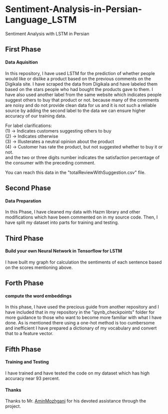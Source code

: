 # Sentiment-Analysis-in-Persian-Language_LSTM
Sentiment Analysis with LSTM in Persian

## First Phase
#### Data Aquisition
In this repository, I have used LSTM for the prediction of whether people would like or dislike a product based on the previous comments on the Digikala site. I have scraped the data from Digikala and have labeled them based on the stars people who had bought the products gave to them. I have also used another label from the same website which indicates people suggest others to buy that product or not. because many of the comments are noisy and do not provide clean data for us and it is not such a reliable source by adding the second label to the data we can ensure higher accuracy of our training data.

For label clarifications:\
    (1) -> Indicates customers suggesting others to buy   
    (2) -> Indicates otherwise\
    (3) -> Illusterates a neutral opinion about the product\
    (4) -> Customer has rate the product, but not suggested whether to buy it or not.\
and the two or three digits number indicates the satisfaction percentage of the consumer with the preceding comment.

You can reach this data in the "totalReviewWithSuggestion.csv" file.

## Second Phase
#### Data Preparation
In this Phase, I have cleaned my data with Hazm library and other modifications which have been commented on in my source code. Then, I have split my dataset into parts for training and testing.

## Third Phase
#### Build your own Neural Network in Tensorflow for LSTM
I have built my graph for calculation the sentiments of each sentence based on the scores mentioning above.

## Forth Phase
#### compute the word embeddings
In this phase, I have used the precious guide from another repository and I have included that in my repository in the "ipynb_checkpoints" folder for more guidance to those who want to become more familiar with what I have done. As is mentioned there using a one-hot method is too cumbersome and inefficient I have prepared a dictionary of my vocabulary and convert that to a feature vector.

## Fifth Phase
#### Training and Testing
I have trained and have tested the code on my dataset which has high accuracy near 93 percent.

#### Thanks
Thanks to Mr. [AminMozhgani](https://github.com/AminMozhgani) for his devoted assistance through the project.

